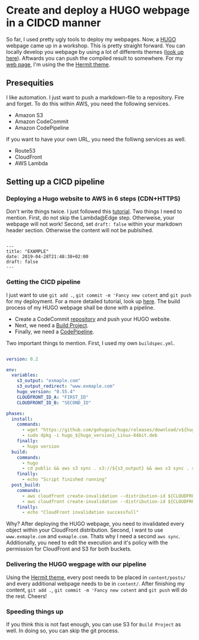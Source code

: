 # Create and deploy a HUGO webpage in a CIDCD manner

 So far, I used pretty ugly tools to deploy my webpages. Now, a [HUGO](https://gohugo.io) webpage came up in a workshop. This is pretty straight forward. You can locally develop you webpage by using a lot of differents themes ([look up here](https://gohugo.io/getting-started/quick-start/)). Aftwards you can push the compiled result to somewhere. For my [web page](trctrainings.com), I'm using the the [Hermit theme](https://themes.gohugo.io/hermit/).

## Presequities

I like automation. I just want to push a markdown-file to a repository. Fire and forget. To do this within AWS, you need the following services.

* Amazon S3
* Amazon CodeCommit 
* Amazon CodePipeline

If you want to have your own URL, you need the folliwng services as well.

* Route53
* CloudFront
* AWS Lambda

## Setting up a CICD pipeline

### Deploying a Hugo website to AWS in 6 steps (CDN+HTTPS)

Don't write things twice. I just followed this [tutorial](https://simpleit.rocks/golang/hugo/deploying-a-hugo-website-to-aws-the-right-way/). Two things I need to mention. First, do not skip the Lambda@Edge step. Otherweise, your webpage will not work! Second, set `draft: false` within your markdown header section. Otherwise the content will not be publsihed.

```

---
title: "EXAMPLE"
date: 2019-04-28T21:48:38+02:00
draft: false
---

```

### Getting the CICD pipeline

I just want to use `git add .`, `git commit -m 'Fancy new cotent` and `git push` for my deployment. For a more detailed tutorial, look up [here](https://digilution.io/posts/ci-cd-pipeline-for-hugo/). The build process of my HUGO webpage shall be done with a pipeline.

* Create a CodeCommit [repository](https://docs.aws.amazon.com/codecommit/latest/userguide/how-to-create-repository.html) and push your HUGO website.
* Next, we need a [Build Project](https://docs.aws.amazon.com/codebuild/latest/userguide/create-project.html).
* Finally, we need a [CodePipeline](https://docs.aws.amazon.com/codepipeline/latest/userguide/pipelines-create.html).

Two important things to mention. First, I used my own `buildspec.yml`. 

````yml

version: 0.2

env:
  variables:
    s3_output: "exmaple.com"
    s3_output_redirect: "www.exmaple.com"
    hugo_version: "0.55.4"
    CLOUDFRONT_ID_A: "FIRST_ID"
    CLOUDFRONT_ID_B: "SECOND_ID"

phases:
  install:
    commands:
      - wget "https://github.com/gohugoio/hugo/releases/download/v${hugo_version}/hugo_${hugo_version}_Linux-64bit.deb"
      - sudo dpkg -i hugo_${hugo_version}_Linux-64bit.deb
    finally:
      - hugo version
  build:
    commands:
      - hugo
      - cd public && aws s3 sync . s3://${s3_output} && aws s3 sync . s3://${s3_output_redirect}
    finally:
      - echo "Script finished running"
  post_build:
    commands:
      - aws cloudfront create-invalidation --distribution-id ${CLOUDFRONT_ID_A} --paths "/*"
      - aws cloudfront create-invalidation --distribution-id ${CLOUDFRONT_ID_B} --paths "/*"
    finally:
      - echo "CloudFront invalidation successfull"

````
Why? After deploying the HUGO webpage, you need to invalidated every object within your CloudFront distribution. Second, I want to use `www.exmaple.com` and `exmaple.com`. Thats why I need a second `aws sync`. Additionally, you need to edit the execution and it's policy with the permission for CloudFront and S3 for both buckets.

### Delivering the HUGO wegpage with our pipeline

Using the [Hermit theme](https://themes.gohugo.io/hermit/), every post needs to be placed in `content/posts/` and every additional webpage needs to be in `content/`. After finishing my content, `git add .`, `git commit -m 'Fancy new cotent` and `git push` will do the rest. Cheers!

### Speeding things up

If you think this is not fast enough, you can use S3 for `Build Project` as well. In doing so, you can skip the git process.